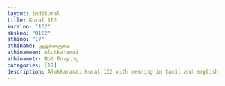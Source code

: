 ```yaml
---
layout: indikural
title: Kural 162
kuralno: "162"
abskno: "0162"
athino: "17"
athiname: அழுக்காறாமை
athinameen: Alukkaramai
athinametr: Not Envying
categories: [17]
description: Alukkaramai kural 162 with meaning in tamil and english 
---
```


